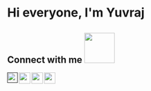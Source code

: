 # Hi everyone, I'm Yuvraj
## Connect with me <img src="https://github.com/TheDudeThatCode/TheDudeThatCode/blob/master/Assets/Handshake.gif" width="70px"> 

<a href="">
  <img align="left" width="24px" src="https://cdn.jsdelivr.net/npm/simple-icons@v3/icons/linkedin.svg"  />
</a>
<a href="https://twitter.com/_i_m_yuvi">
  <img align="left" width="26px" src="https://cdn.jsdelivr.net/npm/simple-icons@v3/icons/twitter.svg" />
</a>
<a href="yuvichh02@gmail.com">
  <img align="left" width="26px" src="https://cdn.jsdelivr.net/npm/simple-icons@v3/icons/gmail.svg" />
</a>

<a href="https://www.instagram.com/_i_m_yuv_/">
  <img align="left" width="26px" src="https://cdn.jsdelivr.net/npm/simple-icons@v3/icons/instagram.svg" />
</a>
